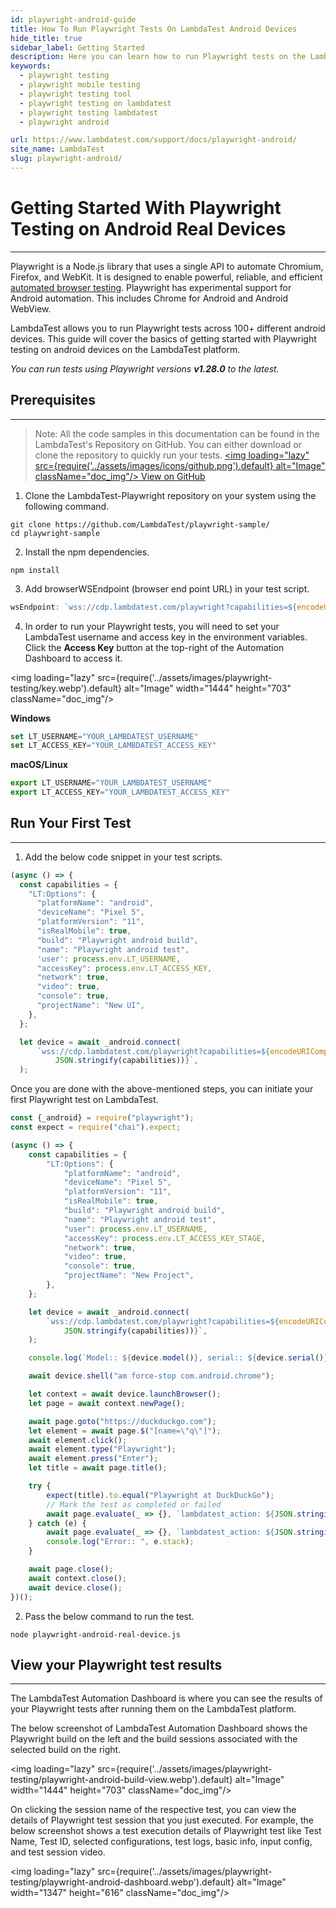 ```yaml
---
id: playwright-android-guide
title: How To Run Playwright Tests On LambdaTest Android Devices
hide_title: true
sidebar_label: Getting Started
description: Here you can learn how to run Playwright tests on the LambdaTest android devices.
keywords:
  - playwright testing
  - playwright mobile testing
  - playwright testing tool
  - playwright testing on lambdatest
  - playwright testing lambdatest
  - playwright android

url: https://www.lambdatest.com/support/docs/playwright-android/
site_name: LambdaTest
slug: playwright-android/
---
```

<script type="application/ld+json"
      dangerouslySetInnerHTML={{ __html: JSON.stringify({
       "@context": "https://schema.org",
        "@type": "BreadcrumbList",
        "itemListElement": [{
          "@type": "ListItem",
          "position": 1,
          "name": "LambdaTest",
          "item": "https://www.lambdatest.com"
        },{
          "@type": "ListItem",
          "position": 2,
          "name": "Support",
          "item": "https://www.lambdatest.com/support/docs/"
        },{
          "@type": "ListItem",
          "position": 3,
          "name": "Getting Started With Playwright Testing",
          "item": "https://www.lambdatest.com/support/docs/playwright-testing/"
        }]
      })
    }}
></script>

# Getting Started With Playwright Testing on Android Real Devices
* * *
Playwright is a Node.js library that uses a single API to automate Chromium, Firefox, and WebKit. It is designed to enable powerful, reliable, and efficient [automated browser testing](https://www.lambdatest.com/automated-browser-testing). Playwright has experimental support for Android automation. This includes Chrome for Android and Android WebView.

LambdaTest allows you to run Playwright tests across 100+ different android devices. This guide will cover the basics of getting started with Playwright testing on android devices on the LambdaTest platform.


*You can run tests using Playwright versions **v1.28.0** to the latest.*

## Prerequisites
***

>Note: All the code samples in this documentation can be found in the LambdaTest's Repository on GitHub. You can either download or clone the repository to quickly run your tests.
<a href="https://github.com/LambdaTest/playwright-sample/" className="github__anchor"><img loading="lazy" src={require('../assets/images/icons/github.png').default} alt="Image"  className="doc_img"/> View on GitHub</a>

1. Clone the LambdaTest-Playwright repository on your system using the following command.
```
git clone https://github.com/LambdaTest/playwright-sample/
cd playwright-sample
```

2. Install the npm dependencies.

```
npm install
```

3. Add browserWSEndpoint (browser end point URL) in your test script.

```js
wsEndpoint: `wss://cdp.lambdatest.com/playwright?capabilities=${encodeURIComponent(JSON.stringify(capabilities))}`
```

4. In order to run your Playwright tests, you will need to set your LambdaTest username and access key in the environment variables. Click the **Access Key** button at the top-right of the Automation Dashboard to access it.

<img loading="lazy" src={require('../assets/images/playwright-testing/key.webp').default} alt="Image" width="1444" height="703"  className="doc_img"/>


**Windows**

```js
set LT_USERNAME="YOUR_LAMBDATEST_USERNAME"
set LT_ACCESS_KEY="YOUR_LAMBDATEST_ACCESS_KEY"
```

**macOS/Linux**

```js
export LT_USERNAME="YOUR_LAMBDATEST_USERNAME"
export LT_ACCESS_KEY="YOUR_LAMBDATEST_ACCESS_KEY"
```

## Run Your First Test
---

1. Add the below code snippet in your test scripts.

```js
(async () => {
  const capabilities = {
    "LT:Options": {
      "platformName": "android",
      "deviceName": "Pixel 5",
      "platformVersion": "11",
      "isRealMobile": true,
      "build": "Playwright android build",
      "name": "Playwright android test",
      'user': process.env.LT_USERNAME,
      "accessKey": process.env.LT_ACCESS_KEY,
      "network": true,
      "video": true,
      "console": true,
      "projectName": "New UI",
    },
  };

  let device = await _android.connect(
      `wss://cdp.lambdatest.com/playwright?capabilities=${encodeURIComponent(
          JSON.stringify(capabilities))}`,
  );
  ```

Once you are done with the above-mentioned steps, you can initiate your first Playwright test on LambdaTest.

```js
const {_android} = require("playwright");
const expect = require("chai").expect;

(async () => {
    const capabilities = {
        "LT:Options": {
            "platformName": "android",
            "deviceName": "Pixel 5",
            "platformVersion": "11",
            "isRealMobile": true,
            "build": "Playwright android build",
            "name": "Playwright android test",
            "user": process.env.LT_USERNAME,
            "accessKey": process.env.LT_ACCESS_KEY_STAGE,
            "network": true,
            "video": true,
            "console": true,
            "projectName": "New Project",
        },
    };

    let device = await _android.connect(
        `wss://cdp.lambdatest.com/playwright?capabilities=${encodeURIComponent(
            JSON.stringify(capabilities))}`,
    );

    console.log(`Model:: ${device.model()}, serial:: ${device.serial()}`);

    await device.shell("am force-stop com.android.chrome");

    let context = await device.launchBrowser();
    let page = await context.newPage();

    await page.goto("https://duckduckgo.com");
    let element = await page.$("[name=\"q\"]");
    await element.click();
    await element.type("Playwright");
    await element.press("Enter");
    let title = await page.title();

    try {
        expect(title).to.equal("Playwright at DuckDuckGo");
        // Mark the test as completed or failed
        await page.evaluate(_ => {}, `lambdatest_action: ${JSON.stringify({ action: "setTestStatus", arguments: {status: "passed", remark: "Assertions passed" },})}`);
    } catch (e) {
        await page.evaluate(_ => {}, `lambdatest_action: ${JSON.stringify({action: "setTestStatus", arguments: { status: "failed", remark: e.stack }})}`);
        console.log("Error:: ", e.stack);
    }

    await page.close();
    await context.close();
    await device.close();
})();
```

2. Pass the below command to run the test.

```
node playwright-android-real-device.js
```

## View your Playwright test results
***

The LambdaTest Automation Dashboard is where you can see the results of your Playwright tests after running them on the LambdaTest platform. 

The below screenshot of LambdaTest Automation Dashboard shows the Playwright build on the left and the build sessions associated with the selected build on the right.

<img loading="lazy" src={require('../assets/images/playwright-testing/playwright-android-build-view.webp').default} alt="Image" width="1444" height="703"  className="doc_img"/>

On clicking the session name of the respective test, you can view the details of Playwright test session that you just executed. For example, the below screenshot shows a test execution details of Playwright test like Test Name, Test ID, selected configurations, test logs, basic info, input config, and test session video. 

<img loading="lazy" src={require('../assets/images/playwright-testing/playwright-android-dashboard.webp').default} alt="Image" width="1347" height="616"  className="doc_img"/>
